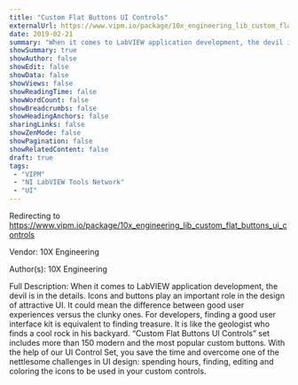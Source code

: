 ```yaml
---
title: "Custom Flat Buttons UI Controls"
externalUrl: https://www.vipm.io/package/10x_engineering_lib_custom_flat_buttons_ui_controls
date: 2019-02-21
summary: "When it comes to LabVIEW application development, the devil is in the details."
showSummary: true
showAuthor: false
showEdit: false
showData: false
showViews: false
showReadingTime: false
showWordCount: false
showBreadcrumbs: false
showHeadingAnchors: false
sharingLinks: false
showZenMode: false
showPagination: false
showRelatedContent: false
draft: true
tags:
 - "VIPM"
 - "NI LabVIEW Tools Network"
 - "UI"
---
```


Redirecting to https://www.vipm.io/package/10x_engineering_lib_custom_flat_buttons_ui_controls

Vendor: 10X Engineering

Author(s): 10X Engineering
 
Full Description:
When it comes to LabVIEW application development, the devil is in the details. Icons and buttons play an important role in the design of attractive UI. It could mean the difference between good user experiences versus the clunky ones. For developers, finding a good user interface kit is equivalent to finding treasure. It is like the geologist who finds a cool rock in his backyard.
“Custom Flat Buttons UI Controls” set includes more than 150 modern and the most popular custom buttons. With the help of our UI Control Set, you save the time and overcome one of the nettlesome challenges in UI design: spending hours, finding, editing and coloring the icons to be used in your custom controls.